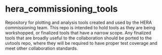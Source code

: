 # hera_commissioning_tools
Repository for plotting and analysis tools created and used by the HERA commissioning team. This repo is intended to hold tools as they are being workshopped, or finalized tools that have a narrow scope. Any finalized tools that are broadly useful to the collaboration should be ported to the uvtools repo, where they will be required to have proper test coverage and meet other collaboration standards.
